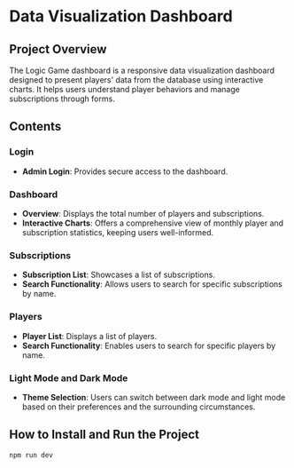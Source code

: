 # Data Visualization Dashboard



## Project Overview
The Logic Game dashboard is a responsive data visualization dashboard designed to present players' data from the database using interactive charts. It helps users understand player behaviors and manage subscriptions through forms.

## Contents

### Login
- **Admin Login**: Provides secure access to the dashboard.

### Dashboard
- **Overview**: Displays the total number of players and subscriptions.
- **Interactive Charts**: Offers a comprehensive view of monthly player and subscription statistics, keeping users well-informed.

### Subscriptions
- **Subscription List**: Showcases a list of subscriptions.
- **Search Functionality**: Allows users to search for specific subscriptions by name.

### Players
- **Player List**: Displays a list of players.
- **Search Functionality**: Enables users to search for specific players by name.

### Light Mode and Dark Mode
- **Theme Selection**: Users can switch between dark mode and light mode based on their preferences and the surrounding circumstances.

## How to Install and Run the Project

```
npm run dev
```
